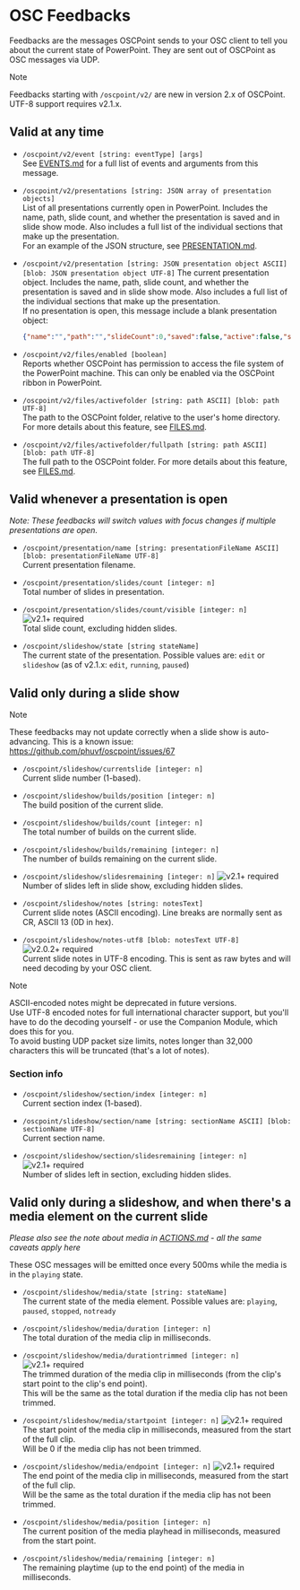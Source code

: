 # OSC Feedbacks

Feedbacks are the messages OSCPoint sends to your OSC client to tell you about the current state of PowerPoint. They are sent out of OSCPoint as OSC messages via UDP.

> [!NOTE] 
> 
> Feedbacks starting with `/oscpoint/v2/` are new in version 2.x of OSCPoint. UTF-8 support requires v2.1.x.

## Valid at any time

- `/oscpoint/v2/event [string: eventType] [args]`  
See [EVENTS.md](EVENTS.md) for a full list of events and arguments from this message.

- `/oscpoint/v2/presentations [string: JSON array of presentation objects]`  
List of all presentations currently open in PowerPoint. Includes the name, path, slide count, and whether the presentation is saved and in slide show mode. Also includes a full list of the individual sections that make up the presentation.  
For an example of the JSON structure, see [PRESENTATION.md](PRESENTATION.md).

- `/oscpoint/v2/presentation [string: JSON presentation object ASCII] [blob: JSON presentation object UTF-8]`
The current presentation object. Includes the name, path, slide count, and whether the presentation is saved and in slide show mode. Also includes a full list of the individual sections that make up the presentation.  
If no presentation is open, this message include a blank presentation object:  
    ```json
    {"name":"","path":"","slideCount":0,"saved":false,"active":false,"slideshow":false,"sections":null}
    ```
- `/oscpoint/v2/files/enabled [boolean]`  
  Reports whether OSCPoint has permission to access the file system of the PowerPoint machine. This can only be enabled via the OSCPoint ribbon in PowerPoint.

- `/oscpoint/v2/files/activefolder [string: path ASCII] [blob: path UTF-8]`  
  The path to the OSCPoint folder, relative to the user's home directory. For more details about this feature, see [FILES.md](FILES.md).

- `/oscpoint/v2/files/activefolder/fullpath [string: path ASCII] [blob: path UTF-8]`  
  The full path to the OSCPoint folder. For more details about this feature, see [FILES.md](FILES.md).



## Valid whenever a presentation is open

*Note: These feedbacks will switch values with focus changes if multiple presentations are open.*

- `/oscpoint/presentation/name [string: presentationFileName ASCII] [blob: presentationFileName UTF-8]`  
Current presentation filename.

- `/oscpoint/presentation/slides/count [integer: n]`  
Total number of slides in presentation.

- `/oscpoint/presentation/slides/count/visible [integer: n]` ![v2.1+ required](https://img.shields.io/badge/v2.1%2B-fe3412)  
Total slide count, excluding hidden slides.

- `/oscpoint/slideshow/state [string stateName]`  
The current state of the presentation. Possible values are: `edit` or `slideshow` (as of v2.1.x: `edit`, `running`, `paused`)
  
## Valid only during a slide show

> [!NOTE] 
> These feedbacks may not update correctly when a slide show is auto-advancing. This is a known issue: https://github.com/phuvf/oscpoint/issues/67

- `/oscpoint/slideshow/currentslide [integer: n]`  
Current slide number (1-based).

- `/oscpoint/slideshow/builds/position [integer: n]`  
The build position of the current slide.

- `/oscpoint/slideshow/builds/count [integer: n]`  
The total number of builds on the current slide.

- `/oscpoint/slideshow/builds/remaining [integer: n]`  
The number of builds remaining on the current slide.

- `/oscpoint/slideshow/slidesremaining [integer: n]`  ![v2.1+ required](https://img.shields.io/badge/v2.1%2B-fe3412)  
Number of slides left in slide show, excluding hidden slides.

- `/oscpoint/slideshow/notes [string: notesText]`  
Current slide notes (ASCII encoding). Line breaks are normally sent as CR, ASCII 13 (0D in hex).  

- `/oscpoint/slideshow/notes-utf8 [blob: notesText UTF-8]` ![v2.0.2+ required](https://img.shields.io/badge/v2.0.2%2B-be3412)  
Current slide notes in UTF-8 encoding. This is sent as raw bytes and will need decoding by your OSC client.

> [!NOTE] 
> ASCII-encoded notes might be deprecated in future versions.  
> Use UTF-8 encoded notes for full international character support, but you'll have to do the decoding yourself - or use the Companion Module, which does this for you.  
> To avoid busting UDP packet size limits, notes longer than 32,000 characters this will be truncated (that's a lot of notes).

### Section info

- `/oscpoint/slideshow/section/index [integer: n]`  
Current section index (1-based).

- `/oscpoint/slideshow/section/name [string: sectionName ASCII] [blob: sectionName UTF-8]`  
Current section name.

- `/oscpoint/slideshow/section/slidesremaining [integer: n]`  ![v2.1+ required](https://img.shields.io/badge/v2.1%2B-fe3412)  
Number of slides left in section, excluding hidden slides.

## Valid only during a slideshow, and when there's a media element on the current slide

*Please also see the note about media in [ACTIONS.md](ACTIONS.md) - all the same caveats apply here*

These OSC messages will be emitted once every 500ms while the media is in the `playing` state.

- `/oscpoint/slideshow/media/state [string: stateName]`  
The current state of the media element. Possible values are: `playing`, `paused`, `stopped`, `notready`

- `/oscpoint/slideshow/media/duration [integer: n]`  
The total duration of the media clip in milliseconds.

- `/oscpoint/slideshow/media/durationtrimmed [integer: n]` ![v2.1+ required](https://img.shields.io/badge/v2.1%2B-fe3412)  
The trimmed duration of the media clip in milliseconds (from the clip's start point to the clip's end point).  
This will be the same as the total duration if the media clip has not been trimmed.

- `/oscpoint/slideshow/media/startpoint [integer: n]` ![v2.1+ required](https://img.shields.io/badge/v2.1%2B-fe3412)  
The start point of the media clip in milliseconds, measured from the start of the full clip.  
Will be 0 if the media clip has not been trimmed.

- `/oscpoint/slideshow/media/endpoint [integer: n]` ![v2.1+ required](https://img.shields.io/badge/v2.1%2B-fe3412)  
The end point of the media clip in milliseconds, measured from the start of the full clip.  
Will be the same as the total duration if the media clip has not been trimmed.

- `/oscpoint/slideshow/media/position [integer: n]`  
The current position of the media playhead in milliseconds, measured from the start point.

- `/oscpoint/slideshow/media/remaining [integer: n]`  
The remaining playtime (up to the end point) of the media in milliseconds.
